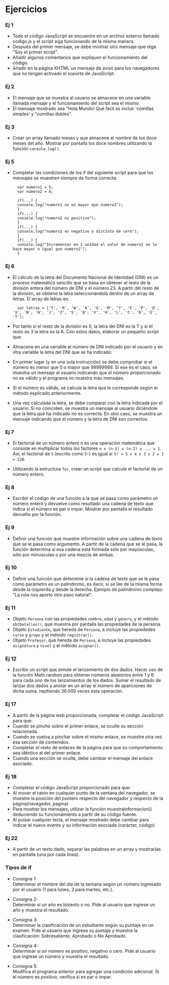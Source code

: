 # Ejercicios

### Ej 1
* Todo el código JavaScript se encuentre en un archivo externo llamado codigo.js y el script siga funcionando de la misma manera.
* Después del primer mensaje, se debe mostrar otro mensaje que diga "Soy el primer script".
* Añadir algunos comentarios que expliquen el funcionamiento del código.
* Añadir en la página XHTML un mensaje de aviso para los navegadores que no tengan activado el soporte de JavaScript.

### Ej 2
* El mensaje que se muestra al usuario se almacene en una variable llamada mensaje y el funcionamiento del script sea el mismo.
* El mensaje mostrado sea "Hola Mundo! Qué fácil es incluir 'comillas simples' y "comillas dobles".

### Ej 3
* Crear un array llamado meses y que almacene el nombre de los doce meses del año. Mostrar por pantalla los doce nombres utilizando la función `console.log()`.

### Ej 5
* Completar las condiciones de los if del siguiente script para que los mensajes se muestren siempre de forma correcta:

        var numero1 = 5;
        var numero2 = 8;
        
        if(...) {
        console.log("numero1 no es mayor que numero2");
        }
        if(...) {
        console.log("numero2 es positivo");
        }
        if(...) {
        console.log("numero1 es negativo o distinto de cero");
        }
        if(...) {
        console.log("Incrementar en 1 unidad el valor de numero1 no lo hace mayor o igual que numero2");
        }

### Ej 6
* El cálculo de la letra del Documento Nacional de Identidad (DNI) es un proceso matemático sencillo que se basa en obtener el resto de la división entera del número de DNI y el número 23. A partir del resto de la división, se obtiene la letra seleccionándola dentro de un array de letras. El array de letras es:

        var letras = ['T', 'R', 'W', 'A', 'G', 'M', 'Y', 'F', 'P', 'D', 'X', 'B', 'N', 'J', 'Z', 'S', 'Q', 'V', 'H', 'L', 'C', 'K', 'E', 'T'];

* Por tanto si el resto de la división es 0, la letra del DNI es la T y si el resto es 3 la letra es la A. Con estos datos, elaborar un pequeño script que:

* Almacene en una variable el número de DNI indicado por el usuario y en otra variable la letra del DNI que se ha indicado.
* En primer lugar (y en una sola instrucción) se debe comprobar si el número es menor que 0 o mayor que 99999999. Si ese es el caso, se muestra un mensaje al usuario indicando que el número proporcionado no es válido y el programa no muestra más mensajes.
* Si el número es válido, se calcula la letra que le corresponde según el método explicado anteriormente.
* Una vez calculada la letra, se debe comparar con la letra indicada por el usuario. Si no coinciden, se muestra un mensaje al usuario diciéndole que la letra que ha indicado no es correcta. En otro caso, se muestra un mensaje indicando que el número y la letra de DNI son correctos.

### Ej 7
* El factorial de un número entero n es una operación matemática que consiste en multiplicar todos los factores `n x (n-1) x (n-2) x ... x 1`. Así, el factorial de `5` (escrito como `5!`) es igual a: `5! = 5 x 4 x 3 x 2 x 1 = 120`.

* Utilizando la estructura `for`, crear un script que calcule el factorial de un número entero.

### Ej 8
* Escribir el código de una función a la que se pasa como parámetro un número entero y devuelve como resultado una cadena de texto que indica si el número es par o impar. Mostrar por pantalla el resultado devuelto por la función.

### Ej 9
* Definir una función que muestre información sobre una cadena de texto que se le pasa como argumento. A partir de la cadena que se le pasa, la función determina si esa cadena está formada sólo por mayúsculas, sólo por minúsculas o por una mezcla de ambas.

### Ej 10
* Definir una función que determine si la cadena de texto que se le pasa como parámetro es un palíndromo, es decir, si se lee de la misma forma desde la izquierda y desde la derecha. Ejemplo de palíndromo complejo: "La ruta nos aporto otro paso natural".

### Ej 11
* Objeto `Persona` con las propiedades `nombre`, `edad` y `género`, y el método `obtDetalles()`, que muestra por pantalla las propiedades de la persona.
* Objeto `Estudiante`, que hereda de `Persona`, e incluye las propiedades `curso` y `grupo` y el método `registrar()`.
* Objeto `Profesor`, que hereda de `Persona`, e incluye las propiedades `asignatura` y `nivel` y el método `asignar()`.

### Ej 12
* Escribir un script que simule el lanzamiento de dos dados. Hacer uso de la función Math.random para obtener números aleatorios entre 1 y 6 para cada uno de los lanzamientos de los dados. Sumar el resultado de lanzar dos dados y anotar en un array el número de apariciones de dicha suma, repitiendo 36.000 veces esta operación.

### Ej 17
* A partir de la página web proporcionada, completar el código JavaScript para que:
* Cuando se pinche sobre el primer enlace, se oculte su sección relacionada.
* Cuando se vuelva a pinchar sobre el mismo enlace, se muestre otra vez esa sección de contenidos.
* Completar el resto de enlaces de la página para que su comportamiento sea idéntico al del primer enlace.
* Cuando una sección se oculte, debe cambiar el mensaje del enlace asociado.

### Ej 18
* Completar el código JavaScript proporcionado para que:
* Al mover el ratón en cualquier punto de la ventana del navegador, se muestre la posición del puntero respecto del navegador y respecto de la página(navegador, pagina)
* Para mostrar los mensajes, utilizar la función muestraInformacion() deduciendo su funcionamiento a partir de su código fuente.
* Al pulsar cualquier tecla, el mensaje mostrado debe cambiar para indicar el nuevo evento y su información asociada (carácter, código)

### Ej 22
* A partir de un texto dado, separar las palabras en un array y mostrarlas en pantalla (una por cada línea).

### Tipos de if
* Consigna 1:<br>
  Determinar el nombre del día de la semana según un número ingresado por el usuario (1 para lunes, 2 para martes, etc.).

* Consigna 2:<br>
  Determinar si un año es bisiesto o no. Pide al usuario que ingrese un año y muestra el resultado.

* Consigna 3:<br>
  Determinar la clasificación de un estudiante según su puntaje en un examen. Pide al usuario que ingrese su puntaje y muestra la clasificación: Sobresaliente, Aprobado o No Aprobado.

* Consigna 4:<br>
  Determinar si un número es positivo, negativo o cero. Pide al usuario que ingrese un número y muestra el resultado.

* Consigna 5:<br>
  Modifica el programa anterior para agregar una condición adicional. Si el número es positivo, verifica si es par o impar.
